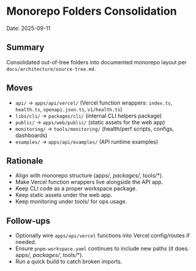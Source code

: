# Monorepo Folders Consolidation

Date: 2025-09-11

## Summary
Consolidated out-of-tree folders into documented monorepo layout per `docs/architecture/source-tree.md`.

## Moves
- `api/` → `apps/api/vercel/` (Vercel function wrappers: `index.ts`, `health.ts`, `openapi.json.ts`, `v1/health.ts`)
- `libs/cli/` → `packages/cli/` (internal CLI helpers package)
- `public/` → `apps/web/public/` (static assets for the web app)
- `monitoring/` → `tools/monitoring/` (health/perf scripts, configs, dashboards)
- `examples/` → `apps/api/examples/` (API runtime examples)

## Rationale
- Align with monorepo structure (apps/*, packages/*, tools/*).
- Make Vercel function wrappers live alongside the API app.
- Keep CLI code as a proper workspace package.
- Keep static assets under the web app.
- Keep monitoring under tools/ for ops usage.

## Follow-ups
- Optionally wire `apps/api/vercel` functions into Vercel config/routes if needed.
- Ensure `pnpm-workspace.yaml` continues to include new paths (it does: apps/*, packages/*, tools/*).
- Run a quick build to catch broken imports.
